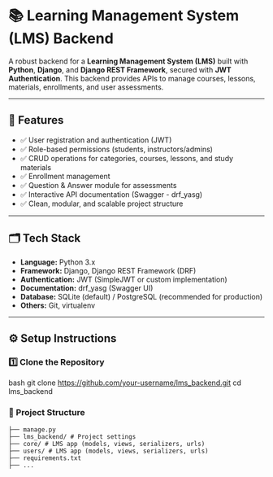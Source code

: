 ﻿# 📚 Learning Management System (LMS) Backend

A robust backend for a **Learning Management System (LMS)** built with **Python**, **Django**, and **Django REST Framework**, secured with **JWT Authentication**. This backend provides APIs to manage courses, lessons, materials, enrollments, and user assessments.

---

## 🚀 Features

- ✅ User registration and authentication (JWT)
- ✅ Role-based permissions (students, instructors/admins)
- ✅ CRUD operations for categories, courses, lessons, and study materials
- ✅ Enrollment management
- ✅ Question & Answer module for assessments
- ✅ Interactive API documentation (Swagger - drf_yasg)
- ✅ Clean, modular, and scalable project structure

---

## 🗂️ Tech Stack

- **Language:** Python 3.x  
- **Framework:** Django, Django REST Framework (DRF)  
- **Authentication:** JWT (SimpleJWT or custom implementation)  
- **Documentation:** drf_yasg (Swagger UI)  
- **Database:** SQLite (default) / PostgreSQL (recommended for production)  
- **Others:** Git, virtualenv

---

## ⚙️ Setup Instructions

### 1️⃣ Clone the Repository

bash
git clone https://github.com/your-username/lms_backend.git
cd lms_backend

### 📌 Project Structure
```lms_backend/
├── manage.py
├── lms_backend/ # Project settings
├── core/ # LMS app (models, views, serializers, urls)
├── users/ # LMS app (models, views, serializers, urls)
├── requirements.txt
├── ...
```

